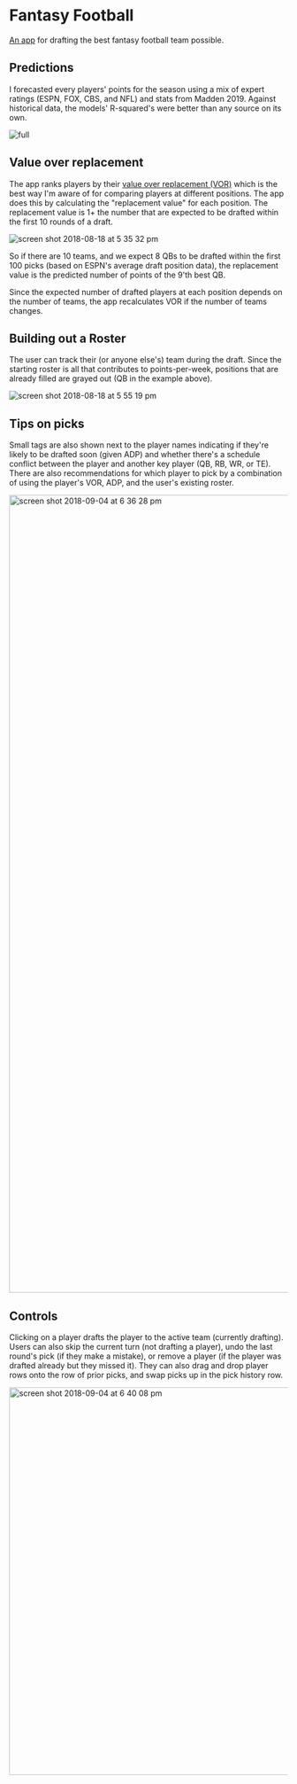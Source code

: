 # Fantasy Football

[An app](http://www.ffdraft2018.com/) for drafting the best fantasy football team possible.

## Predictions

I forecasted every players' points for the season using a mix of expert ratings (ESPN, FOX, CBS, and NFL) and stats from Madden 2019. Against historical data, the models' R-squared's were better than any source on its own.

![full](https://user-images.githubusercontent.com/13923102/43682303-f861f7e2-983e-11e8-98f5-07ec2a89e998.png)

## Value over replacement

The app ranks players by their [value over replacement (VOR)](https://support.fantasypros.com/hc/en-us/articles/115005868747-What-is-value-based-drafting-What-do-player-draft-values-mean-VORP-VONA-VOLS-VBD-) which is the best way I'm aware of for comparing players at different positions. The app does this by calculating the "replacement value" for each position. The replacement value is 1+ the number that are expected to be drafted within the first 10 rounds of a draft.

![screen shot 2018-08-18 at 5 35 32 pm](https://user-images.githubusercontent.com/13923102/44303360-0b0b6a80-a30d-11e8-8901-179bfa8ac693.png)

So if there are 10 teams, and we expect 8 QBs to be drafted within the first 100 picks (based on ESPN's average draft position data), the replacement value is the predicted number of points of the 9'th best QB.

Since the expected number of drafted players at each position depends on the number of teams, the app recalculates VOR if the number of teams changes.

## Building out a Roster

The user can track their (or anyone else's) team during the draft. Since the starting roster is all that contributes to points-per-week, positions that are already filled are grayed out (QB in the example above).

![screen shot 2018-08-18 at 5 55 19 pm](https://user-images.githubusercontent.com/13923102/44303477-e9f84900-a30f-11e8-9119-286d37dc159b.png)

## Tips on picks

Small tags are also shown next to the player names indicating if they're likely to be drafted soon (given ADP) and whether there's a schedule conflict between the player and another key player (QB, RB, WR, or TE). There are also recommendations for which player to pick by a combination of using the player's VOR, ADP, and the user's existing roster.

<img width="1440" alt="screen shot 2018-09-04 at 6 36 28 pm" src="https://user-images.githubusercontent.com/13923102/45061205-7f663d80-b071-11e8-98c8-01ae83f0619d.png">

## Controls

Clicking on a player drafts the player to the active team (currently drafting). Users can also skip the current turn (not drafting a player), undo the last round's pick (if they make a mistake), or remove a player (if the player was drafted already but they missed it). They can also drag and drop player rows onto the row of prior picks, and swap picks up in the pick history row.

<img width="700" alt="screen shot 2018-09-04 at 6 40 08 pm" src="https://user-images.githubusercontent.com/13923102/45061311-f8fe2b80-b071-11e8-9b9a-19d246805a07.png">

